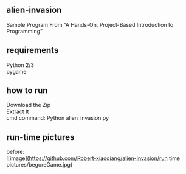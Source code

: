 ## alien-invasion
 Sample Program From “A Hands-On, Project-Based Introduction to Programming”
## requirements
 Python 2/3 <br>
 pygame
## how to run
 Download the Zip <br>
 Extract It <br>
 cmd command: Python alien_invasion.py <br>
## run-time pictures
 before: <br>
 ![image](https://github.com/Robert-xiaoqiang/alien-invasion/run time pictures/begoreGame.jpg)
 
